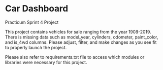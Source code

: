 # Car Dashboard
 Practicum Sprint 4 Project 

This project contains vehicles for sale ranging from the year 1908-2019. There is missing data such as model_year, cylinders, odometer, paint_color, and is_4wd columns. Please adjust, filter, and make changes as you see fit to properly launch the project. 

Please also refer to requirements.txt file to access which modules or libraries were necessary for this project. 

